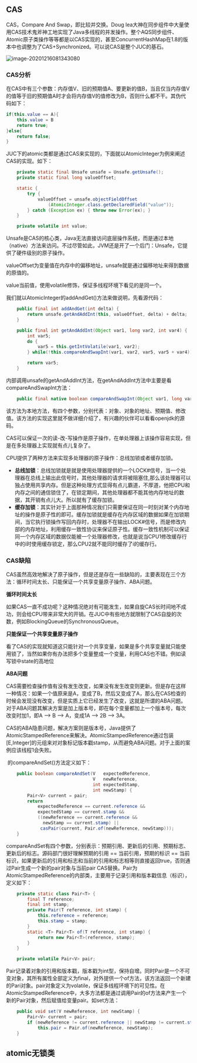 ## CAS

CAS，Compare And Swap，即比较并交换。Doug lea大神在同步组件中大量使用CAS技术鬼斧神工地实现了Java多线程的并发操作。整个AQS同步组件、Atomic原子类操作等等都是以CAS实现的，甚至ConcurrentHashMap在1.8的版本中也调整为了CAS+Synchronized。可以说CAS是整个JUC的基石。

![image-20201216081343080](https://gitee.com/zisuu/picture/raw/master/img/20201216081343.png)

### CAS分析

在CAS中有三个参数：内存值V、旧的预期值A、要更新的值B，当且仅当内存值V的值等于旧的预期值A时才会将内存值V的值修改为B，否则什么都不干。其伪代码如下：

```java
if(this.value == A){
    this.value = B
    return true;
}else{
    return false;
}
```

JUC下的atomic类都是通过CAS来实现的，下面就以AtomicInteger为例来阐述CAS的实现。如下：

```java
    private static final Unsafe unsafe = Unsafe.getUnsafe();
    private static final long valueOffset;

    static {
        try {
            valueOffset = unsafe.objectFieldOffset
                (AtomicInteger.class.getDeclaredField("value"));
        } catch (Exception ex) { throw new Error(ex); }
    }

    private volatile int value;
```

Unsafe是CAS的核心类，Java无法直接访问底层操作系统，而是通过本地（native）方法来访问。不过尽管如此，JVM还是开了一个后门：Unsafe，它提供了硬件级别的原子操作。

valueOffset为变量值在内存中的偏移地址，unsafe就是通过偏移地址来得到数据的原值的。

value当前值，使用volatile修饰，保证多线程环境下看见的是同一个。

我们就以AtomicInteger的addAndGet()方法来做说明，先看源代码：

```java
    public final int addAndGet(int delta) {
        return unsafe.getAndAddInt(this, valueOffset, delta) + delta;
    }

    public final int getAndAddInt(Object var1, long var2, int var4) {
        int var5;
        do {
            var5 = this.getIntVolatile(var1, var2);
        } while(!this.compareAndSwapInt(var1, var2, var5, var5 + var4));

        return var5;
    }
```

内部调用unsafe的getAndAddInt方法，在getAndAddInt方法中主要是看compareAndSwapInt方法：

```java
    public final native boolean compareAndSwapInt(Object var1, long var2, int var4, int var5);
```

该方法为本地方法，有四个参数，分别代表：对象、对象的地址、预期值、修改值。该方法的实现这里就不做详细介绍了，有兴趣的伙伴可以看看openjdk的源码。

CAS可以保证一次的读-改-写操作是原子操作，在单处理器上该操作容易实现，但是在多处理器上实现就有点儿复杂了。

CPU提供了两种方法来实现多处理器的原子操作：总线加锁或者缓存加锁。

- **总线加锁**：总线加锁就是就是使用处理器提供的一个LOCK#信号，当一个处理器在总线上输出此信号时，其他处理器的请求将被阻塞住,那么该处理器可以独占使用共享内存。但是这种处理方式显得有点儿霸道，不厚道，他把CPU和内存之间的通信锁住了，在锁定期间，其他处理器都不能其他内存地址的数据，其开销有点儿大。所以就有了缓存加锁。
- **缓存加锁**：其实针对于上面那种情况我们只需要保证在同一时刻对某个内存地址的操作是原子性的即可。缓存加锁就是缓存在内存区域的数据如果在加锁期间，当它执行锁操作写回内存时，处理器不在输出LOCK#信号，而是修改内部的内存地址，利用缓存一致性协议来保证原子性。缓存一致性机制可以保证同一个内存区域的数据仅能被一个处理器修改，也就是说当CPU1修改缓存行中的i时使用缓存锁定，那么CPU2就不能同时缓存了i的缓存行。

### CAS缺陷

CAS虽然高效地解决了原子操作，但是还是存在一些缺陷的，主要表现在三个方法：循环时间太长、只能保证一个共享变量原子操作、ABA问题。

**循环时间太长**

如果CAS一直不成功呢？这种情况绝对有可能发生，如果自旋CAS长时间地不成功，则会给CPU带来非常大的开销。在JUC中有些地方就限制了CAS自旋的次数，例如BlockingQueue的SynchronousQueue。

**只能保证一个共享变量原子操作**

看了CAS的实现就知道这只能针对一个共享变量，如果是多个共享变量就只能使用锁了，当然如果你有办法把多个变量整成一个变量，利用CAS也不错。例如读写锁中state的高地位

**ABA问题**

CAS需要检查操作值有没有发生改变，如果没有发生改变则更新。但是存在这样一种情况：如果一个值原来是A，变成了B，然后又变成了A，那么在CAS检查的时候会发现没有改变，但是实质上它已经发生了改变，这就是所谓的ABA问题。对于ABA问题其解决方案是加上版本号，即在每个变量都加上一个版本号，每次改变时加1，即A —> B —> A，变成1A —> 2B —> 3A。

CAS的ABA隐患问题，解决方案则是版本号，Java提供了AtomicStampedReference来解决。AtomicStampedReference通过包装[E,Integer]的元组来对对象标记版本戳stamp，从而避免ABA问题。对于上面的案例应该线程1会失败。

​	的compareAndSet()方法定义如下：

```java
    public boolean compareAndSet(V   expectedReference,
                                 V   newReference,
                                 int expectedStamp,
                                 int newStamp) {
        Pair<V> current = pair;
        return
            expectedReference == current.reference &&
            expectedStamp == current.stamp &&
            ((newReference == current.reference &&
              newStamp == current.stamp) ||
             casPair(current, Pair.of(newReference, newStamp)));
    }
```

compareAndSet有四个参数，分别表示：预期引用、更新后的引用、预期标志、更新后的标志。源码部门很好理解预期的引用 == 当前引用，预期的标识 == 当前标识，如果更新后的引用和标志和当前的引用和标志相等则直接返回true，否则通过Pair生成一个新的pair对象与当前pair CAS替换。Pair为AtomicStampedReference的内部类，主要用于记录引用和版本戳信息（标识），定义如下：

```java
    private static class Pair<T> {
        final T reference;
        final int stamp;
        private Pair(T reference, int stamp) {
            this.reference = reference;
            this.stamp = stamp;
        }
        static <T> Pair<T> of(T reference, int stamp) {
            return new Pair<T>(reference, stamp);
        }
    }

    private volatile Pair<V> pair;
```

Pair记录着对象的引用和版本戳，版本戳为int型，保持自增。同时Pair是一个不可变对象，其所有属性全部定义为final，对外提供一个of方法，该方法返回一个新建的Pari对象。pair对象定义为volatile，保证多线程环境下的可见性。在AtomicStampedReference中，大多方法都是通过调用Pair的of方法来产生一个新的Pair对象，然后赋值给变量pair。如set方法：

```java
    public void set(V newReference, int newStamp) {
        Pair<V> current = pair;
        if (newReference != current.reference || newStamp != current.stamp)
            this.pair = Pair.of(newReference, newStamp);
    }
```



## atomic无锁类